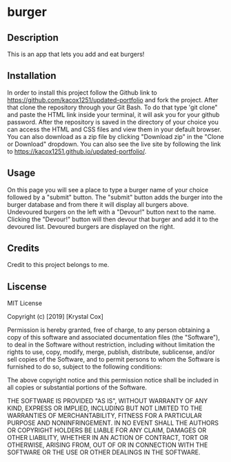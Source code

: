 # burger

## Description

This is an app that lets you add and eat burgers!

## Installation

In order to install this project follow the Github link to https://github.com/kacox1251/updated-portfolio and fork the project. After that clone the repository through your Git Bash. To do that type 'git clone" and paste the HTML link inside your terminal, it will ask you for your github password. After the repository is saved in the directory of your choice you can access the HTML and CSS files and view them in your default browser.
You can also download as a zip file by clicking "Download zip" in the "Clone or Download" dropdown.
You can also see the live site by following the link to https://kacox1251.github.io/updated-portfolio/.

## Usage

On this page you will see a place to type a burger name of your choice followed by a "submit" button. The "submit" button adds the burger into the burger database and from there it will display all burgers above. Undevoured burgers on the left with a "Devour!" button next to the name. Clicking the "Devour!" button will then devour that burger and add it to the devoured list. Devoured burgers are displayed on the right.

## Credits

Credit to this project belongs to me.

## Liscense

MIT License

Copyright (c) [2019] [Krystal Cox]

Permission is hereby granted, free of charge, to any person obtaining a copy
of this software and associated documentation files (the "Software"), to deal
in the Software without restriction, including without limitation the rights
to use, copy, modify, merge, publish, distribute, sublicense, and/or sell
copies of the Software, and to permit persons to whom the Software is
furnished to do so, subject to the following conditions:

The above copyright notice and this permission notice shall be included in all
copies or substantial portions of the Software.

THE SOFTWARE IS PROVIDED "AS IS", WITHOUT WARRANTY OF ANY KIND, EXPRESS OR
IMPLIED, INCLUDING BUT NOT LIMITED TO THE WARRANTIES OF MERCHANTABILITY,
FITNESS FOR A PARTICULAR PURPOSE AND NONINFRINGEMENT. IN NO EVENT SHALL THE
AUTHORS OR COPYRIGHT HOLDERS BE LIABLE FOR ANY CLAIM, DAMAGES OR OTHER
LIABILITY, WHETHER IN AN ACTION OF CONTRACT, TORT OR OTHERWISE, ARISING FROM,
OUT OF OR IN CONNECTION WITH THE SOFTWARE OR THE USE OR OTHER DEALINGS IN THE
SOFTWARE.




